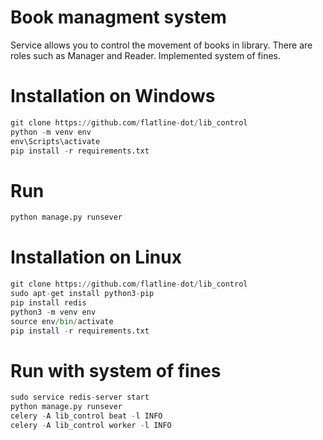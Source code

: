 # Book managment system
Service allows you to control the movement of books in library. There are roles such as Manager and Reader. Implemented system of fines.<br>


# Installation on Windows
 ````python
 git clone https://github.com/flatline-dot/lib_control
 python -m venv env
 env\Scripts\activate
 pip install -r requirements.txt
 ````
# Run
 ````python
 python manage.py runsever
 ````
 # Installation on Linux
  ````python
 git clone https://github.com/flatline-dot/lib_control
 sudo apt-get install python3-pip
 pip install redis
 python3 -m venv env
 source env/bin/activate
 pip install -r requirements.txt
 ````
# Run with system of fines
 ````python
 sudo service redis-server start
 python manage.py runsever
 celery -A lib_control beat -l INFO
 celery -A lib_control worker -l INFO
 ````
